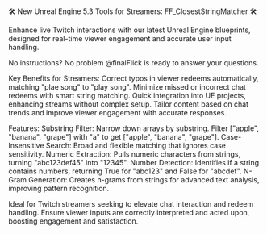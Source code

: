 🛠 New Unreal Engine 5.3 Tools for Streamers: FF_ClosestStringMatcher 🛠

Enhance live Twitch interactions with our latest Unreal Engine blueprints, designed for real-time viewer engagement and accurate user input handling.

No instructions? No problem @finalFlick is ready to answer your questions.

Key Benefits for Streamers:
Correct typos in viewer redeems automatically, matching "plae song" to "play song".
Minimize missed or incorrect chat redeems with smart string matching.
Quick integration into UE projects, enhancing streams without complex setup.
Tailor content based on chat trends and improve viewer engagement with accurate responses.

Features:
Substring Filter: Narrow down arrays by substring. Filter ["apple", "banana", "grape"] with "a" to get ["apple", "banana", "grape"].
Case-Insensitive Search: Broad and flexible matching that ignores case sensitivity.
Numeric Extraction: Pulls numeric characters from strings, turning "abc123def45" into "12345".
Number Detection: Identifies if a string contains numbers, returning True for "abc123" and False for "abcdef".
N-Gram Generation: Creates n-grams from strings for advanced text analysis, improving pattern recognition.

Ideal for Twitch streamers seeking to elevate chat interaction and redeem handling. Ensure viewer inputs are correctly interpreted and acted upon, boosting engagement and satisfaction. 
